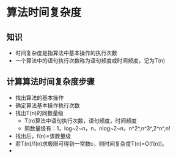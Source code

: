 # 算法时间复杂度



## 知识

* 时间复杂度是指算法中基本操作的执行次数
* 一个算法中的语句执行次数称为语句频度或时间频度，记为T(n)



## 计算算法时间复杂度步骤

* 找出算法的基本操作
* 确定算法基本操作执行次数
* 找出T(n)的同数量级
  * T(n)算法中语句执行次数，语句频度，时间频度
  * 同数量级有：1，log~2~n，n，nlog~2~n，n^2^,n^3^,2^n^,n!
* 找出后，f(n)=该数量级
* 若T(n)/f(n)求极限可得到一常数c，则时间复杂度T(n)=O(f(n))。
* 

​	